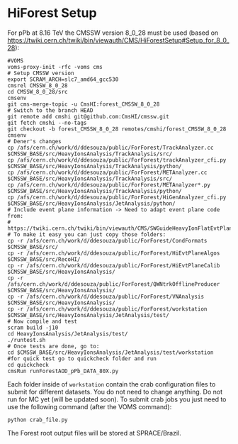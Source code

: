 # HiForest Setup


For pPb at 8.16 TeV the CMSSW version 8_0_28 must be used (based on https://twiki.cern.ch/twiki/bin/viewauth/CMS/HiForestSetup#Setup_for_8_0_28):

```
#VOMS
voms-proxy-init -rfc -voms cms
# Setup CMSSW version
export SCRAM_ARCH=slc7_amd64_gcc530
cmsrel CMSSW_8_0_28
cd CMSSW_8_0_28/src
cmsenv
git cms-merge-topic -u CmsHI:forest_CMSSW_8_0_28
# Switch to the branch HEAD
git remote add cmshi git@github.com:CmsHI/cmssw.git
git fetch cmshi --no-tags
git checkout -b forest_CMSSW_8_0_28 remotes/cmshi/forest_CMSSW_8_0_28
cmsenv
# Dener's changes
cp /afs/cern.ch/work/d/ddesouza/public/ForForest/TrackAnalyzer.cc $CMSSW_BASE/src/HeavyIonsAnalysis/TrackAnalysis/src/
cp /afs/cern.ch/work/d/ddesouza/public/ForForest/trackAnalyzer_cfi.py $CMSSW_BASE/src/HeavyIonsAnalysis/TrackAnalysis/python/
cp /afs/cern.ch/work/d/ddesouza/public/ForForest/METAnalyzer.cc $CMSSW_BASE/src/HeavyIonsAnalysis/TrackAnalysis/src/
cp /afs/cern.ch/work/d/ddesouza/public/ForForest/METAnalyzer*.py $CMSSW_BASE/src/HeavyIonsAnalysis/TrackAnalysis/python/
cp /afs/cern.ch/work/d/ddesouza/public/ForForest/HiGenAnalyzer_cfi.py $CMSSW_BASE/src/HeavyIonsAnalysis/JetAnalysis/python/ 
# Include event plane information -> Need to adapt event plane code from: 
# https://twiki.cern.ch/twiki/bin/viewauth/CMS/SWGuideHeavyIonFlatEvtPlane#CMSSW_8_0_24_Instructions_2016_p
# To make it easy you can just copy those folders:
cp -r /afs/cern.ch/work/d/ddesouza/public/ForForest/CondFormats $CMSSW_BASE/src/
cp -r /afs/cern.ch/work/d/ddesouza/public/ForForest/HiEvtPlaneAlgos $CMSSW_BASE/src/RecoHI/
cp -r /afs/cern.ch/work/d/ddesouza/public/ForForest/HiEvtPlaneCalib $CMSSW_BASE/src/HeavyIonsAnalysis/
cp -r /afs/cern.ch/work/d/ddesouza/public/ForForest/QWNtrkOfflineProducer $CMSSW_BASE/src/HeavyIonsAnalysis/
cp -r /afs/cern.ch/work/d/ddesouza/public/ForForest/VNAnalysis $CMSSW_BASE/src/HeavyIonsAnalysis/
cp -r /afs/cern.ch/work/d/ddesouza/public/ForForest/workstation $CMSSW_BASE/src/HeavyIonsAnalysis/JetAnalysis/test/
# Now compile and test
scram build -j10
cd HeavyIonsAnalysis/JetAnalysis/test/
./runtest.sh
# Once tests are done, go to:
cd $CMSSW_BASE/src/HeavyIonsAnalysis/JetAnalysis/test/workstation
#for quick test go to quickcheck folder and run 
cd quickcheck
cmsRun runForestAOD_pPb_DATA_80X.py
```
Each folder inside of ```workstation``` contain the crab configuration files to submit for different datasets. You do not need to change anything. Do not run for MC yet (will be updated soon).
To submit crab jobs you just need to use the following command (after the VOMS command):
```
python crab_file.py
```
The Forest root output files will be stored at SPRACE/Brazil.
